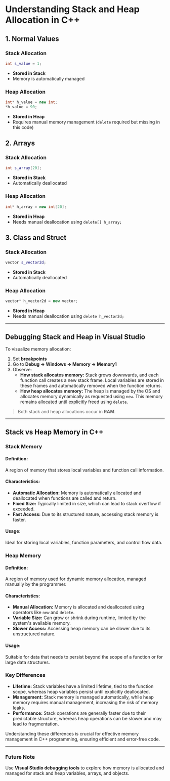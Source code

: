 # Understanding Stack and Heap Allocation in C++

## 1. Normal Values

### Stack Allocation
```cpp
int s_value = 1;
```
- **Stored in Stack**
- Memory is automatically managed

### Heap Allocation
```cpp
int* h_value = new int;
*h_value = 90;
```
- **Stored in Heap**
- Requires manual memory management (`delete` required but missing in this code)

## 2. Arrays

### Stack Allocation
```cpp
int s_array[20];
```
- **Stored in Stack**
- Automatically deallocated

### Heap Allocation
```cpp
int* h_array = new int[20];
```
- **Stored in Heap**
- Needs manual deallocation using `delete[] h_array;`

## 3. Class and Struct

### Stack Allocation
```cpp
vector s_vector2d;
```
- **Stored in Stack**
- Automatically deallocated

### Heap Allocation
```cpp
vector* h_vector2d = new vector;
```
- **Stored in Heap**
- Needs manual deallocation using `delete h_vector2d;`

---
## Debugging Stack and Heap in Visual Studio

To visualize memory allocation:
1. Set **breakpoints**
2. Go to **Debug → Windows → Memory → Memory1**
3. Observe:
   - **How stack allocates memory:** Stack grows downwards, and each function call creates a new stack frame. Local variables are stored in these frames and automatically removed when the function returns.
   - **How heap allocates memory:** The heap is managed by the OS and allocates memory dynamically as requested using `new`. This memory remains allocated until explicitly freed using `delete`.

> Both stack and heap allocations occur in **RAM**.

---
## Stack vs Heap Memory in C++

### Stack Memory

#### Definition:
A region of memory that stores local variables and function call information.

#### Characteristics:
- **Automatic Allocation:** Memory is automatically allocated and deallocated when functions are called and return.
- **Fixed Size:** Typically limited in size, which can lead to stack overflow if exceeded.
- **Fast Access:** Due to its structured nature, accessing stack memory is faster.

#### Usage:
Ideal for storing local variables, function parameters, and control flow data.

### Heap Memory

#### Definition:
A region of memory used for dynamic memory allocation, managed manually by the programmer.

#### Characteristics:
- **Manual Allocation:** Memory is allocated and deallocated using operators like `new` and `delete`.
- **Variable Size:** Can grow or shrink during runtime, limited by the system's available memory.
- **Slower Access:** Accessing heap memory can be slower due to its unstructured nature.

#### Usage:
Suitable for data that needs to persist beyond the scope of a function or for large data structures.

### Key Differences

- **Lifetime:** Stack variables have a limited lifetime, tied to the function scope, whereas heap variables persist until explicitly deallocated.
- **Management:** Stack memory is managed automatically, while heap memory requires manual management, increasing the risk of memory leaks.
- **Performance:** Stack operations are generally faster due to their predictable structure, whereas heap operations can be slower and may lead to fragmentation.

Understanding these differences is crucial for effective memory management in C++ programming, ensuring efficient and error-free code.

---
### Future Note
Use **Visual Studio debugging tools** to explore how memory is allocated and managed for stack and heap variables, arrays, and objects.
